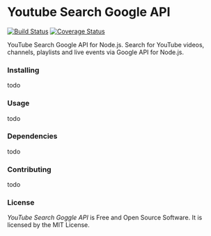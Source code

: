# Youtube Search Google API
[![Build Status](https://travis-ci.org/webdevel/youtube-search-google-api.svg?branch=master)](https://travis-ci.org/webdevel/youtube-search-google-api)
[![Coverage Status](https://coveralls.io/repos/github/webdevel/youtube-search-google-api/badge.svg?branch=master)](https://coveralls.io/github/webdevel/youtube-search-google-api?branch=master)

YouTube Search Google API for Node.js. Search for YouTube videos, channels, playlists and live events via Google API for Node.js.

### Installing
todo
### Usage
todo
### Dependencies
todo
### Contributing
todo
### License
*YouTube Search Goggle API* is Free and Open Source Software. It is licensed by the MIT License.

[YouTube Search Google API]: https://github.com/webdevel/youtube-search-google-api
